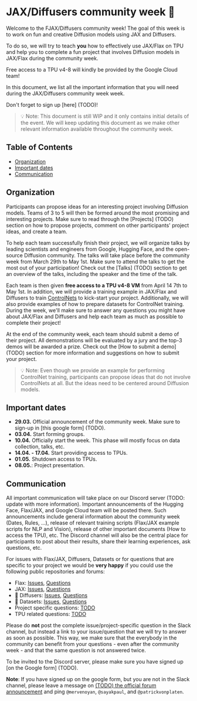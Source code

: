 # JAX/Diffusers community week 🧨

Welcome to the FJAX/Diffusers community week! The goal of this week is to work on fun and creative Diffusion models using JAX and Diffusers.

To do so, we will try to teach **you** how to effectively use JAX/Flax on TPU and help you to complete a fun project that involves Diffusion models in JAX/Flax during the community week. 

Free access to a TPU v4-8 will kindly be provided by the Google Cloud team!

In this document, we list all the important information that you will need during the JAX/Diffusers community week week.

Don't forget to sign up [here] (TODO)! 

> 💡 Note: This document is still WIP and it only contains initial details of the event. We will keep updating this document as we make other relevant information available throughout the community week. 

## Table of Contents

- [Organization](#organization)
- [Important dates](#important-dates)
- [Communication](#communication)

## Organization 

Participants can propose ideas for an interesting project involving Diffusion models. Teams of 3 to 5 will then be formed around the most promising and interesting projects. Make sure to read through the [Projects] (TODO) section on how to propose projects, comment on other participants' project ideas, and create a team.

To help each team successfully finish their project, we will organize talks by leading scientists and engineers from Google, Hugging Face, and the open-source Diffusion community. The talks will take place before the community week from March 29th to May 1st. Make sure to attend the talks to get the most out of your participation! Check out the [Talks] (TODO) section to get an overview of the talks, including the speaker and the time of the talk.

Each team is then given **free access to a TPU v4-8 VM** from April 14 7th to May 1st. In addition, we will provide a training example in JAX/Flax and Diffusers to train [ControlNets](https://huggingface.co/blog/controlnet) to kick-start your project. Additionally, we will also provide examples of how to prepare datasets for ControlNet training. During the week, we'll make sure to answer any questions you might have about JAX/Flax and Diffusers and help each team as much as possible to complete their project!

At the end of the community week, each team should submit a demo of their project. All demonstrations will be evaluated by a jury and the top-3 demos will be awarded a prize. Check out the [How to submit a demo] (TODO) section for more information and suggestions on how to submit your project.

> 💡 Note: Even though we provide an example for performing ControlNet training, participants can propose ideas that do not involve ControlNets at all. But the ideas need to be centered around Diffusion models.

## Important dates

- **29.03.** Official announcement of the community week. Make sure to sign-up in [this google form] (TODO).
- **03.04.** Start forming groups.
- **10.04.** Officially start the week. This phase will mostly focus on data collection, talks, etc. 
- **14.04. - 17.04.** Start providing access to TPUs. 
- **01.05.** Shutdown access to TPUs. 
- **08.05.**: Project presentation.

## Communication

All important communication will take place on our Discord server (TODO: update with more information).
Important announcements of the Hugging Face, Flax/JAX, and Google Cloud team will be posted there. 
Such announcements include general information about the community week (Dates, Rules, ...), release of relevant training scripts (Flax/JAX example scripts for NLP and Vision), release of other important documents (How to access the TPU), etc. 
The Discord channel will also be the central place for participants to post about their results, share their learning experiences, ask questions, etc.

For issues with Flax/JAX, Diffusers, Datasets or for questions that are specific to your project we would be **very happy** if you could use the following public repositories and forums:

- Flax: [Issues](https://github.com/google/flax/issues), [Questions](https://github.com/google/flax/discussions)
- JAX: [Issues](https://github.com/google/jax/issues), [Questions](https://github.com/google/jax/discussions)
- 🤗 Diffusers: [Issues](https://github.com/huggingface/diffusers/issues), [Questions](https://discuss.huggingface.co/c/discussion-related-to-httpsgithubcomhuggingfacediffusers/63)
- 🤗 Datasets: [Issues](https://github.com/huggingface/datasets/issues), [Questions](https://discuss.huggingface.co/c/datasets/10)
- Project specific questions: [TODO]()
- TPU related questions: [TODO]()

Please do **not** post the complete issue/project-specific question in the Slack channel, but instead a link to your issue/question that we will try to answer as soon as possible. 
This way, we make sure that the everybody in the community can benefit from your questions - even after the community week - and that the same question is not answered twice.

To be invited to the Discord server, please make sure you have signed up [on the Google form] (TODO). 

**Note**: If you have signed up on the google form, but you are not in the Slack channel, please leave a message on [(TODO) the official forum announcement]( ) and ping `@mervenoyan`, `@sayakpaul`, and `@patrickvonplaten`.